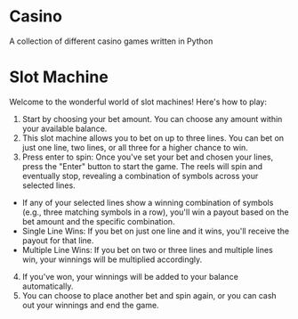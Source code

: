 # Casino
A collection of different casino games written in Python
# Slot Machine
Welcome to the wonderful world of slot machines! Here's how to play:
1. Start by choosing your bet amount. You can choose any amount within your available balance. 
2. This slot machine allows you to bet on up to three lines. You can bet on just one line, two lines, or all three for a higher chance to win. 
3. Press enter to spin: Once you've set your bet and chosen your lines, press the "Enter" button to start the game. The reels will spin and eventually stop, revealing a combination of symbols across your selected lines.
- If any of your selected lines show a winning combination of symbols (e.g., three matching symbols in a row), you'll win a payout based on the bet amount and the specific combination.
- Single Line Wins: If you bet on just one line and it wins, you'll receive the payout for that line.
- Multiple Line Wins: If you bet on two or three lines and multiple lines win, your winnings will be multiplied accordingly.
4. If you've won, your winnings will be added to your balance automatically.
5. You can choose to place another bet and spin again, or you can cash out your winnings and end the game.
